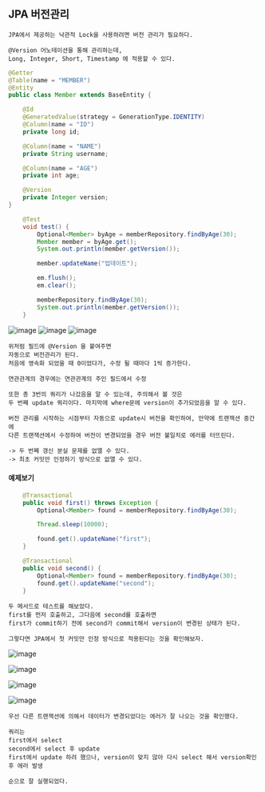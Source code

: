 ## JPA 버전관리

    JPA에서 제공하는 낙관적 Lock을 사용하려면 버전 관리가 필요하다.

    @Version 어노테이션을 통해 관리하는데,
    Long, Integer, Short, Timestamp 에 적용할 수 있다.

```java
@Getter
@Table(name = "MEMBER")
@Entity
public class Member extends BaseEntity {

    @Id
    @GeneratedValue(strategy = GenerationType.IDENTITY)
    @Column(name = "ID")
    private long id;

    @Column(name = "NAME")
    private String username;

    @Column(name = "AGE")
    private int age;

    @Version
    private Integer version;
}

    @Test
    void test() {
        Optional<Member> byAge = memberRepository.findByAge(30);
        Member member = byAge.get();
        System.out.println(member.getVersion());

        member.updateName("업데이트");

        em.flush();
        em.clear();

        memberRepository.findByAge(30);
        System.out.println(member.getVersion());
    }
```

![image](https://user-images.githubusercontent.com/19279163/132939942-fd499751-b6f9-4b01-baf2-e78d734f8c51.png)
![image](https://user-images.githubusercontent.com/19279163/132939959-deaa5e8e-14e1-41c3-ad06-a4875836eff6.png)
![image](https://user-images.githubusercontent.com/19279163/132939963-149acfb5-5b42-4a04-8237-fcd04c10b426.png)

    위처럼 필드에 @Version 을 붙여주면
    자동으로 버전관리가 된다.
    처음에 영속화 되었을 때 0이었다가, 수정 될 때마다 1씩 증가한다.

    연관관계의 경우에는 연관관계의 주인 필드에서 수정

    또한 총 3번의 쿼리가 나갔음을 알 수 있는데, 주의해서 볼 것은
    두 번째 update 쿼리이다. 마지막에 where문에 version이 추가되었음을 알 수 있다.

    버전 관리를 시작하는 시점부터 자동으로 update시 버전을 확인하여, 만약에 트랜잭션 중간에
    다른 트랜잭션에서 수정하여 버전이 변경되었을 경우 버전 불일치로 에러를 터뜨린다.

    -> 두 번째 갱신 분실 문제를 없앨 수 있다.
    -> 최초 커밋만 인정하기 방식으로 없앨 수 있다.

#### 예제보기

```java
    @Transactional
    public void first() throws Exception {
        Optional<Member> found = memberRepository.findByAge(30);

        Thread.sleep(10000);

        found.get().updateName("first");
    }

    @Transactional
    public void second() {
        Optional<Member> found = memberRepository.findByAge(30);
        found.get().updateName("second");
    }
```

    두 메서드로 테스트를 해보았다.
    first를 먼저 호출하고, 그다음에 second를 호출하면
    first가 commit하기 전에 second가 commit해서 version이 변경된 상태가 된다.

    그렇다면 JPA에서 첫 커밋만 인정 방식으로 적용된다는 것을 확인해보자.

![image](https://user-images.githubusercontent.com/19279163/132940383-78fb2a92-63fc-42af-b675-858f2027cc7b.png)

![image](https://user-images.githubusercontent.com/19279163/132940389-06ea199c-4c4c-487e-b309-75abd38414b2.png)

![image](https://user-images.githubusercontent.com/19279163/132940397-47124b3f-3bf6-4273-9636-9989573e00ef.png)

![image](https://user-images.githubusercontent.com/19279163/132940421-fc729c43-3313-40e7-a929-655bcdd1bce1.png)

    우선 다른 트랜잭션에 의해서 데이터가 변경되었다는 에러가 잘 나오는 것을 확인했다.

    쿼리는
    first에서 select
    second에서 select 후 update
    first에서 update 하려 했으나, version이 맞지 않아 다시 select 해서 version확인 후 에러 발생

    순으로 잘 실행되었다.
